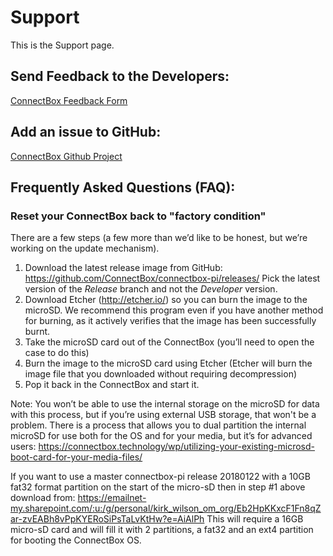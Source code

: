 # Support

This is the Support page.

## Send Feedback to the Developers: 
[ConnectBox Feedback Form](http://http://geodirk-001-site1.btempurl.com/ "Feedback Page")

## Add an issue to GitHub:
[ConnectBox Github Project](https://github.com/ConnectBox/connectbox-pi/issues "GitHub Project Issues")

## Frequently Asked Questions (FAQ):

### Reset your ConnectBox back to "factory condition"
There are a few steps (a few more than we’d like to be honest, but we’re working on the update mechanism).

1. Download the latest release image from GitHub: https://github.com/ConnectBox/connectbox-pi/releases/ Pick the latest version of the *Release* branch and not the *Developer* version.
2. Download Etcher (http://etcher.io/) so you can burn the image to the microSD. We recommend this program even if you have another method for burning, as it actively verifies that the image has been successfully burnt.
3. Take the microSD card out of the ConnectBox (you’ll need to open the case to do this)
4. Burn the image to the microSD card using Etcher (Etcher will burn the image file that you downloaded without requiring decompression)
5. Pop it back in the ConnectBox and start it.

Note: You won’t be able to use the internal storage on the microSD for data with this process, but if you’re using external USB storage, that won't be a problem. There is a process that allows you to dual partition the internal microSD for use both for the OS and for your media, but it’s for advanced users: https://connectbox.technology/wp/utilizing-your-existing-microsd-boot-card-for-your-media-files/

If you want to use a master connectbox-pi release 20180122 with a 10GB fat32 format partition on the start of the micro-sD then in step #1 above download from:
https://emailnet-my.sharepoint.com/:u:/g/personal/kirk_wilson_om_org/Eb2HpKKxcF1Fn8qZar-zvEABh8vPpKYERoSiPsTaLvKtHw?e=AiAlPh
This will require a 16GB micro-sD card and will fill it with 2 partitions, a fat32 and an ext4 partition for booting the ConnectBox OS.
